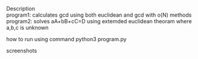 Description<br>
program1: calculates gcd using both euclidean and gcd with o(N) methods program2: solves aA+bB+cC=D using extemded euclidean theoram where a,b,c is unknown

how to run
using command python3 program.py

screenshots

